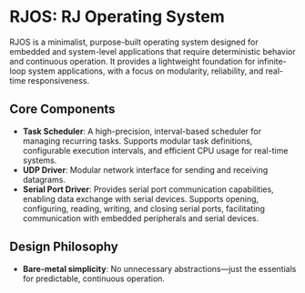# RJOS: RJ Operating System
RJOS is a minimalist, purpose-built operating system designed for embedded and system-level
applications that require deterministic behavior and continuous operation. It provides a
lightweight foundation for infinite-loop system applications, with a focus on modularity,
reliability, and real-time responsiveness.

## Core Components
- **Task Scheduler**: A high-precision, interval-based scheduler for managing recurring tasks. 
Supports modular task definitions, configurable execution intervals, and efficient CPU usage for 
real-time systems.
- **UDP Driver**: Modular network interface for sending and receiving datagrams.
- **Serial Port Driver**: Provides serial port communication capabilities, enabling data exchange
with serial devices. Supports opening, configuring, reading, writing, and closing serial ports,
facilitating communication with embedded peripherals and serial devices.



## Design Philosophy
- **Bare-metal simplicity**: No unnecessary abstractions—just the essentials for predictable,
continuous operation.